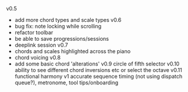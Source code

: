 v0.5 
- add more chord types and scale types
v0.6
- bug fix: note locking while scrolling
- refactor toolbar
- be able to save progressions/sessions
- deeplink session
v0.7
- chords and scales highlighted across the piano
- chord voicing
v0.8
- add some basic chord 'alterations'
v0.9 circle of fifth selector
v0.10 ability to see different chord inversions etc or select the octave
v0.11 functional harmony
v1 accurate sequence timing (not using dispatch queue?), metronome, tool tips/onboarding
